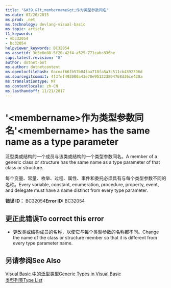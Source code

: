 ```yaml
---
title: "&#39;&lt;membername&gt;作为类型参数同名"
ms.date: 07/20/2015
ms.prod: .net
ms.technology: devlang-visual-basic
ms.topic: article
f1_keywords:
- vbc32054
- bc32054
helpviewer_keywords: BC32054
ms.assetid: 3e5e6e88-5f20-42f4-a525-771cabc836be
caps.latest.revision: "8"
author: dotnet-bot
ms.author: dotnetcontent
ms.openlocfilehash: 0aceaf66fb57b04faa710fa8a7c511cb4392396d
ms.sourcegitcommit: 4f3fef493080a43e70e951223894768d36ce430a
ms.translationtype: MT
ms.contentlocale: zh-CN
ms.lasthandoff: 11/21/2017
---
```

# <a name="39ltmembernamegt-has-the-same-name-as-a-type-parameter"></a><span data-ttu-id="2fd91-102">&#39;&lt;membername&gt;作为类型参数同名</span><span class="sxs-lookup"><span data-stu-id="2fd91-102">&#39;&lt;membername&gt; has the same name as a type parameter</span></span>
<span data-ttu-id="2fd91-103">泛型类或结构的一个成员与该类或结构的一个类型参数同名。</span><span class="sxs-lookup"><span data-stu-id="2fd91-103">A member of a generic class or structure has the same name as a type parameter of that class or structure.</span></span>  
  
 <span data-ttu-id="2fd91-104">每个变量、常量、枚举、过程、属性、事件和委托必须具有与每个类型参数不同的名称。</span><span class="sxs-lookup"><span data-stu-id="2fd91-104">Every variable, constant, enumeration, procedure, property, event, and delegate must have a name distinct from every type parameter.</span></span>  
  
 <span data-ttu-id="2fd91-105">**错误 ID：** BC32054</span><span class="sxs-lookup"><span data-stu-id="2fd91-105">**Error ID:** BC32054</span></span>  
  
## <a name="to-correct-this-error"></a><span data-ttu-id="2fd91-106">更正此错误</span><span class="sxs-lookup"><span data-stu-id="2fd91-106">To correct this error</span></span>  
  
-   <span data-ttu-id="2fd91-107">更改类或结构成员的名称，以使它与每个类型参数的名称都不同。</span><span class="sxs-lookup"><span data-stu-id="2fd91-107">Change the name of the class or structure member so that it is different from every type parameter name.</span></span>  
  
## <a name="see-also"></a><span data-ttu-id="2fd91-108">另请参阅</span><span class="sxs-lookup"><span data-stu-id="2fd91-108">See Also</span></span>  
 [<span data-ttu-id="2fd91-109">Visual Basic 中的泛型类型</span><span class="sxs-lookup"><span data-stu-id="2fd91-109">Generic Types in Visual Basic</span></span>](../../visual-basic/programming-guide/language-features/data-types/generic-types.md)  
 [<span data-ttu-id="2fd91-110">类型列表</span><span class="sxs-lookup"><span data-stu-id="2fd91-110">Type List</span></span>](../../visual-basic/language-reference/statements/type-list.md)
